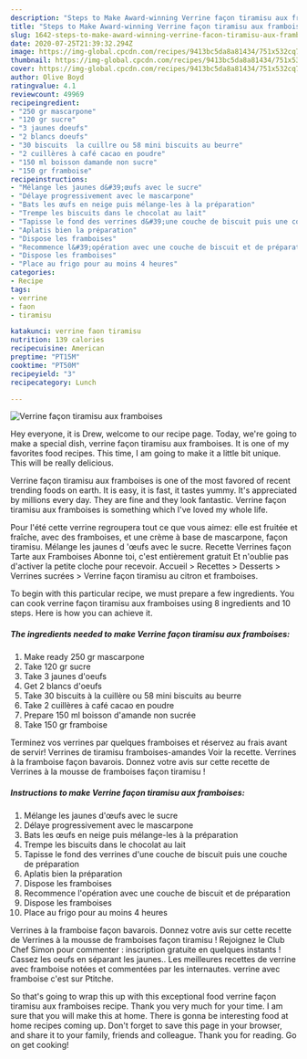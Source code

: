 ```yaml
---
description: "Steps to Make Award-winning Verrine façon tiramisu aux framboises"
title: "Steps to Make Award-winning Verrine façon tiramisu aux framboises"
slug: 1642-steps-to-make-award-winning-verrine-facon-tiramisu-aux-framboises
date: 2020-07-25T21:39:32.294Z
image: https://img-global.cpcdn.com/recipes/9413bc5da8a81434/751x532cq70/verrine-facon-tiramisu-aux-framboises-photo-principale-de-la-recette.jpg
thumbnail: https://img-global.cpcdn.com/recipes/9413bc5da8a81434/751x532cq70/verrine-facon-tiramisu-aux-framboises-photo-principale-de-la-recette.jpg
cover: https://img-global.cpcdn.com/recipes/9413bc5da8a81434/751x532cq70/verrine-facon-tiramisu-aux-framboises-photo-principale-de-la-recette.jpg
author: Olive Boyd
ratingvalue: 4.1
reviewcount: 49969
recipeingredient:
- "250 gr mascarpone"
- "120 gr sucre"
- "3 jaunes doeufs"
- "2 blancs doeufs"
- "30 biscuits  la cuillre ou 58 mini biscuits au beurre"
- "2 cuillères à café cacao en poudre"
- "150 ml boisson damande non sucre"
- "150 gr framboise"
recipeinstructions:
- "Mélange les jaunes d&#39;œufs avec le sucre"
- "Délaye progressivement avec le mascarpone"
- "Bats les œufs en neige puis mélange-les à la préparation"
- "Trempe les biscuits dans le chocolat au lait"
- "Tapisse le fond des verrines d&#39;une couche de biscuit puis une couche de préparation"
- "Aplatis bien la préparation"
- "Dispose les framboises"
- "Recommence l&#39;opération avec une couche de biscuit et de préparation"
- "Dispose les framboises"
- "Place au frigo pour au moins 4 heures"
categories:
- Recipe
tags:
- verrine
- faon
- tiramisu

katakunci: verrine faon tiramisu 
nutrition: 139 calories
recipecuisine: American
preptime: "PT15M"
cooktime: "PT50M"
recipeyield: "3"
recipecategory: Lunch

---
```



![Verrine façon tiramisu aux framboises](https://img-global.cpcdn.com/recipes/9413bc5da8a81434/751x532cq70/verrine-facon-tiramisu-aux-framboises-photo-principale-de-la-recette.jpg)

Hey everyone, it is Drew, welcome to our recipe page. Today, we're going to make a special dish, verrine façon tiramisu aux framboises. It is one of my favorites food recipes. This time, I am going to make it a little bit unique. This will be really delicious.

Verrine façon tiramisu aux framboises is one of the most favored of recent trending foods on earth. It is easy, it is fast, it tastes yummy. It's appreciated by millions every day. They are fine and they look fantastic. Verrine façon tiramisu aux framboises is something which I've loved my whole life.

Pour l&#39;été cette verrine regroupera tout ce que vous aimez: elle est fruitée et fraîche, avec des framboises, et une crème à base de mascarpone, façon tiramisu. Mélange les jaunes d &#39;œufs avec le sucre. Recette Verrines façon Tarte aux Framboises Abonne toi, c&#39;est entièrement gratuit Et n&#39;oublie pas d&#39;activer la petite cloche pour recevoir. Accueil &gt; Recettes &gt; Desserts &gt; Verrines sucrées &gt; Verrine façon tiramisu au citron et framboises.


To begin with this particular recipe, we must prepare a few ingredients. You can cook verrine façon tiramisu aux framboises using 8 ingredients and 10 steps. Here is how you can achieve it.

<!--inarticleads1-->

##### The ingredients needed to make Verrine façon tiramisu aux framboises:

1. Make ready 250 gr mascarpone
1. Take 120 gr sucre
1. Take 3 jaunes d&#39;oeufs
1. Get 2 blancs d&#39;oeufs
1. Take 30 biscuits à la cuillère ou 58 mini biscuits au beurre
1. Take 2 cuillères à café cacao en poudre
1. Prepare 150 ml boisson d&#39;amande non sucrée
1. Take 150 gr framboise


Terminez vos verrines par quelques framboises et réservez au frais avant de servir! Verrines de tiramisu framboises-amandes Voir la recette. Verrines à la framboise façon bavarois. Donnez votre avis sur cette recette de Verrines à la mousse de framboises façon tiramisu ! 

<!--inarticleads2-->

##### Instructions to make Verrine façon tiramisu aux framboises:

1. Mélange les jaunes d&#39;œufs avec le sucre
1. Délaye progressivement avec le mascarpone
1. Bats les œufs en neige puis mélange-les à la préparation
1. Trempe les biscuits dans le chocolat au lait
1. Tapisse le fond des verrines d&#39;une couche de biscuit puis une couche de préparation
1. Aplatis bien la préparation
1. Dispose les framboises
1. Recommence l&#39;opération avec une couche de biscuit et de préparation
1. Dispose les framboises
1. Place au frigo pour au moins 4 heures


Verrines à la framboise façon bavarois. Donnez votre avis sur cette recette de Verrines à la mousse de framboises façon tiramisu ! Rejoignez le Club Chef Simon pour commenter : inscription gratuite en quelques instants ! Cassez les oeufs en séparant les jaunes.. Les meilleures recettes de verrine avec framboise notées et commentées par les internautes. verrine avec framboise c&#39;est sur Ptitche. 

So that's going to wrap this up with this exceptional food verrine façon tiramisu aux framboises recipe. Thank you very much for your time. I am sure that you will make this at home. There is gonna be interesting food at home recipes coming up. Don't forget to save this page in your browser, and share it to your family, friends and colleague. Thank you for reading. Go on get cooking!

